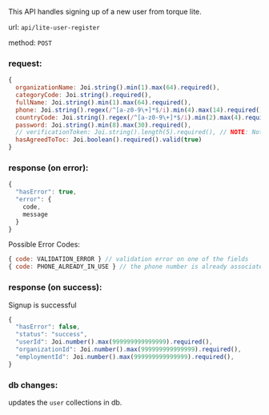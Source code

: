 This API handles signing up of a new user from torque lite.

url: `api/lite-user-register`

method: `POST`

### request: 
```js
{
  organizationName: Joi.string().min(1).max(64).required(),
  categoryCode: Joi.string().required(),
  fullName: Joi.string().min(1).max(64).required(),
  phone: Joi.string().regex(/^[a-z0-9\+]*$/i).min(4).max(14).required(),
  countryCode: Joi.string().regex(/^[a-z0-9\+]*$/i).min(2).max(4).required(),
  password: Joi.string().min(8).max(30).required(),
  // verificationToken: Joi.string().length(5).required(), // NOTE: Not currently validating user
  hasAgreedToToc: Joi.boolean().required().valid(true)
}
```

### response (on error):
```js
{
  "hasError": true,
  "error": {
    code,
    message
  }
}
```

Possible Error Codes:
```js
{ code: VALIDATION_ERROR } // validation error on one of the fields
{ code: PHONE_ALREADY_IN_USE } // the phone number is already associated
```

### response (on success):
Signup is successful
```js
{
  "hasError": false,
  "status": "success",
  "userId": Joi.number().max(999999999999999).required(),
  "organizationId": Joi.number().max(999999999999999).required(),
  "employmentId": Joi.number().max(999999999999999).required(),
}
```

### db changes:
updates the `user` collections in db.